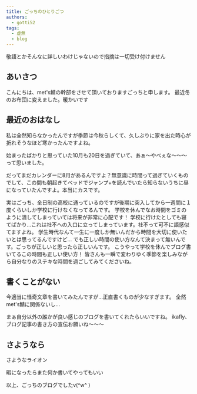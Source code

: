 ```yaml
---
title: ごっちのひとりごつ
authors:
  - gotti52
tags:
  - 虚無
  - blog
---
```


敬語とかそんなに詳しいわけじゃないので指摘は一切受け付けません

## あいさつ

こんにちは、met's鯖の幹部をさせて頂いておりますごっちと申します。
最近冬のお布団に変えました。暖かいです

## 最近のおはなし

私は全然知らなかったんですが季節は今秋らしくて、久しぶりに家を出た時心が折れそうなほど寒かったんですよね。

始まったばかりと思っていた10月も20日を過ぎていて、あぁ～やべぇな～～～って思いました。

だってまだカレンダーに8月があるんですよ？無意識に時間って過ぎていくものでして、この間も朝起きてベッドでジャンプ+を読んでいたら知らないうちに昼になっていたんですよ。本当にカスです。

実はごっち、全日制の高校に通っているのですが後期に突入してから一週間に１度くらいしか学校に行けなくなってるんです。
学校を休んでなお時間をゴミのように潰してしまっていては将来が非常に心配です！
学校に行けたとしても寝てばかり…これは社不への入口に立ってしまっています。社不って可不に語感似てますよね。
学生時代なんて一生に一度しか無いんだから時間を大切に使いたいとは思ってるんですけど…
でも正しい時間の使い方なんて決まって無いんです。ごっちが正しいと思ったら正しいんです。
こうやって学校を休んでブログ書いてるこの時間も正しい使い方！
皆さんも一瞬で変わりゆく季節を楽しみながら自分なりのステキな時間を過ごしてみてくださいね。

## 書くことがない

今適当に怪奇文章を書いてみたんですが…正直書くものが少なすぎます。
全然met's鯖に関係ないし…

まぁ自分以外の誰かが良い感じのブログを書いてくれたらいいですね。
ikafly、ブログ記事の書き方の宣伝お願いね～～～

## さようなら

さようなライオン

暇になったらまた何か書いてやってもいい

以上、ごっちのブログでしたv(^w^ )
